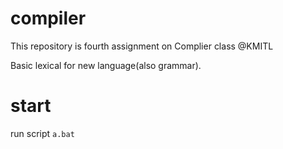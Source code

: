 # compiler
This repository is fourth assignment on Complier class @KMITL

Basic lexical for new language(also grammar).
# start
run script `a.bat`
